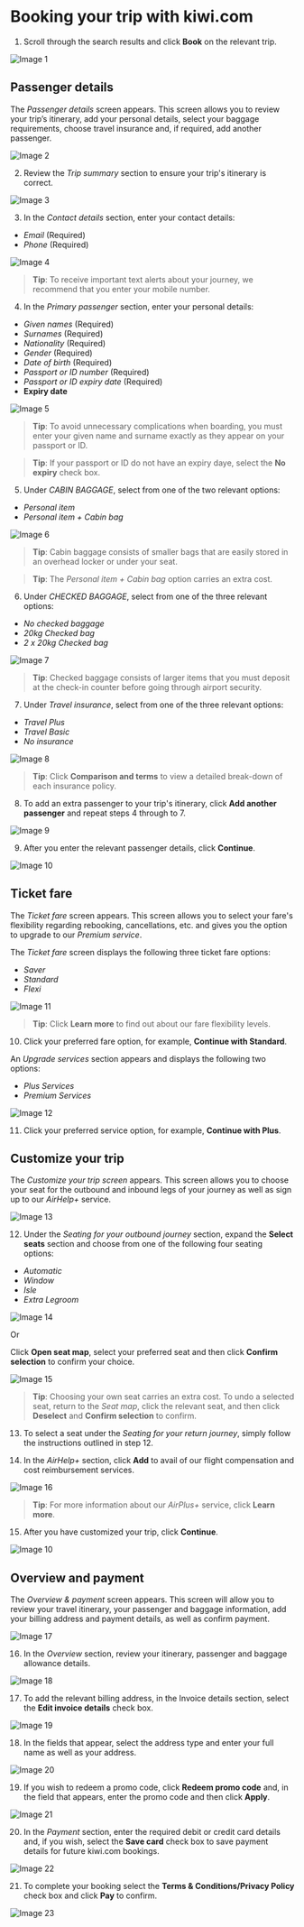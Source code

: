 # Booking your trip with kiwi.com

1.	Scroll through the search results and click **Book** on the relevant trip.

![Image 1](https://user-images.githubusercontent.com/57447158/88820074-20f45c00-d1c1-11ea-9546-5b85e39373d7.png)

## Passenger details

The _Passenger details_ screen appears. This screen allows you to review your trip’s itinerary, add your personal details, select your baggage requirements, choose travel insurance and, if required, add another passenger. 

![Image 2](https://user-images.githubusercontent.com/57447158/88905514-a8d87580-d256-11ea-837b-9972b84dab34.png)

2.	Review the _Trip summary_ section to ensure your trip's itinerary is correct.

![Image 3](https://user-images.githubusercontent.com/57447158/88820079-22258900-d1c1-11ea-8244-a89b85414e0a.png)

3.	In the _Contact details_ section, enter your contact details:
* _Email_ (Required)
* _Phone_ (Required)

![Image 4](https://user-images.githubusercontent.com/57447158/88820083-22be1f80-d1c1-11ea-94c1-7ac92d7e07c4.png)

> **Tip**: To receive important text alerts about your journey, we recommend that you enter your mobile number.

4.	In the _Primary passenger_ section, enter your personal details:
* _Given names_ (Required)
* _Surnames_ (Required)
* _Nationality_ (Required)
* _Gender_ (Required)
* _Date of birth_ (Required)
* _Passport or ID number_ (Required)
* _Passport or ID expiry date_ (Required)
* **Expiry date**

![Image 5](https://user-images.githubusercontent.com/57447158/88820032-18038a80-d1c1-11ea-96d5-c7e49b5fa418.png)

> **Tip**: To avoid unnecessary complications when boarding, you must enter your given name and surname exactly as they appear on your passport or ID.

> **Tip**: If your passport or ID do not have an expiry daye, select the **No expiry** check box.

5.	Under _CABIN BAGGAGE_, select from one of the two relevant options:
* _Personal item_
* _Personal item + Cabin bag_

![Image 6](https://user-images.githubusercontent.com/57447158/88820037-189c2100-d1c1-11ea-9586-e03137c7a56e.png)

> **Tip**: Cabin baggage consists of smaller bags that are easily stored in an overhead locker or under your seat.

> **Tip**: The _Personal item + Cabin bag_ option carries an extra cost.

6.	Under _CHECKED BAGGAGE_, select from one of the three relevant options:
* _No checked baggage_
* _20kg Checked bag_
* _2 x 20kg Checked bag_

![Image 7](https://user-images.githubusercontent.com/57447158/88820039-189c2100-d1c1-11ea-9f32-73e87bae89f2.png)

> **Tip**: Checked baggage consists of larger items that you must deposit at the check-in counter before going through airport security. 

7.	Under _Travel insurance_, select from one of the three relevant options:
*	_Travel Plus_
*	_Travel Basic_
*	_No insurance_

![Image 8](https://user-images.githubusercontent.com/57447158/88820044-1934b780-d1c1-11ea-84c9-37aae62bfadd.png)

> **Tip**: Click **Comparison and terms** to view a detailed break-down of each insurance policy.

8.	To add an extra passenger to your trip's itinerary, click **Add another passenger** and repeat steps 4 through to 7.

![Image 9](https://user-images.githubusercontent.com/57447158/88820046-19cd4e00-d1c1-11ea-8f39-91705bf314e7.png)

9.	After you enter the relevant passenger details, click **Continue**.

![Image 10](https://user-images.githubusercontent.com/57447158/88914911-ad575b00-d263-11ea-8c7e-aee645a67194.png)

## Ticket fare

The _Ticket fare_ screen appears. This screen allows you to select your fare's flexibility regarding rebooking, cancellations, etc. and gives you the option to upgrade to our _Premium service_.   

The _Ticket fare_ screen displays the following three ticket fare options:
*	_Saver_  
*	_Standard_ 
*	_Flexi_ 

![Image 11](https://user-images.githubusercontent.com/57447158/88820048-1a65e480-d1c1-11ea-8a23-ade2bf6fe1df.png)

> **Tip**: Click **Learn more** to find out about our fare flexibility levels.

10.	Click your preferred fare option, for example, **Continue with Standard**.

An _Upgrade services_ section appears and displays the following two options:
*	_Plus Services_
*	_Premium Services_

![Image 12](https://user-images.githubusercontent.com/57447158/88820049-1afe7b00-d1c1-11ea-986e-a764f82398b2.png)

11.	Click your preferred service option, for example, **Continue with Plus**. 

## Customize your trip

The _Customize your trip screen_ appears. This screen allows you to choose your seat for the outbound and inbound legs of your journey as well as sign up to our _AirHelp+_ service. 

![Image 13](https://user-images.githubusercontent.com/57447158/88918826-6751c580-d26a-11ea-8e58-db44744e3299.png)

12.	Under the _Seating for your outbound journey_ section, expand the **Select seats** section and choose from one of the following four seating options:
*	_Automatic_
*	_Window_
*	_Isle_
*	_Extra Legroom_

![Image 14](https://user-images.githubusercontent.com/57447158/88820051-1b971180-d1c1-11ea-8f95-05938e9004f0.png)

Or

Click **Open seat map**, select your preferred seat and then click **Confirm selection** to confirm your choice.

![Image 15](https://user-images.githubusercontent.com/57447158/88919802-0aefa580-d26c-11ea-8a67-80035609ef42.png)

> **Tip**: Choosing your own seat carries an extra cost. To undo a selected seat, return to the _Seat map_, click the relevant seat, and then click **Deselect** and **Confirm selection** to confirm. 

13.	To select a seat under the _Seating for your return journey_, simply follow the instructions outlined in step 12.

14.	In the _AirHelp+_ section, click **Add** to avail of our flight compensation and cost reimbursement services. 

![Image 16](https://user-images.githubusercontent.com/57447158/88820057-1cc83e80-d1c1-11ea-8011-190e646d712a.png)

> **Tip**: For more information about our _AirPlus+_ service, click **Learn more**.

15.	After you have customized your trip, click **Continue**.

![Image 10](https://user-images.githubusercontent.com/57447158/88914911-ad575b00-d263-11ea-8c7e-aee645a67194.png)

## Overview and payment

The _Overview & payment_ screen appears. This screen will allow you to review your travel itinerary, your passenger and baggage information, add your billing address and payment details, as well as confirm payment.        

![Image 17](https://user-images.githubusercontent.com/57447158/88925786-4e9add00-d275-11ea-9a3c-6064f382b8e5.png)

16.	In the _Overview_ section, review your itinerary, passenger and baggage allowance details.

![Image 18](https://user-images.githubusercontent.com/57447158/88820060-1df96b80-d1c1-11ea-926f-b72afbd9c336.png)

17.	To add the relevant billing address, in the Invoice details section, select the **Edit invoice details** check box.

![Image 19](https://user-images.githubusercontent.com/57447158/88820062-1df96b80-d1c1-11ea-8d9d-229b542809a4.png)

18.	In the fields that appear, select the address type and enter your full name as well as your address.

![Image 20](https://user-images.githubusercontent.com/57447158/88820064-1e920200-d1c1-11ea-880e-e1683937da30.png)

19.	If you wish to redeem a promo code, click **Redeem promo code** and, in the field that appears, enter the promo code and then click **Apply**. 

![Image 21](https://user-images.githubusercontent.com/57447158/88820068-1f2a9880-d1c1-11ea-841a-94c49ba2f6fd.png)

20.	In the _Payment_ section, enter the required debit or credit card details and, if you wish, select the **Save card** check box to save payment details for future kiwi.com bookings.

![Image 22](https://user-images.githubusercontent.com/57447158/88820070-1fc32f00-d1c1-11ea-9694-6825f2eef444.png)

21.	To complete your booking select the **Terms & Conditions/Privacy Policy** check box and click **Pay** to confirm.

![Image 23](https://user-images.githubusercontent.com/57447158/88820072-205bc580-d1c1-11ea-812e-306fc19b7802.png)
